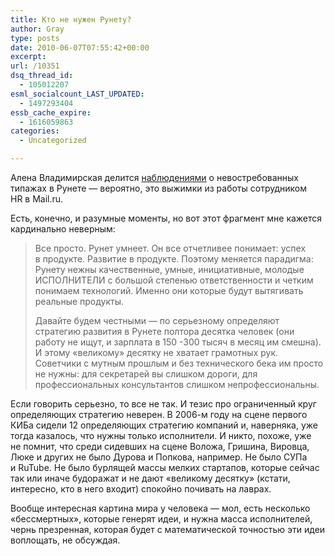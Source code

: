 ```yaml
---
title: Кто не нужен Рунету?
author: Gray
type: posts
date: 2010-06-07T07:55:42+00:00
excerpt:
url: /10351
dsq_thread_id:
  - 105012207
esml_socialcount_LAST_UPDATED:
  - 1497293404
essb_cache_expire:
  - 1616059863
categories:
  - Uncategorized

---
```








Алена Владимирская делится <a href="http://alenavl.livejournal.com/242773.html" target="_blank">наблюдениями</a> о&nbsp;невостребованных типажах в&nbsp;Рунете&nbsp;&mdash; вероятно, это выжимки из&nbsp;работы сотрудником HR&nbsp;в&nbsp;Mail.ru.

Есть, конечно, и&nbsp;разумные моменты, но&nbsp;вот этот фрагмент мне кажется кардинально неверным:

> Все просто. Рунет умнеет. Он&nbsp;все отчетливее понимает: успех в&nbsp;продукте. Развитие в&nbsp;продукте. Поэтому меняется парадигма: Рунету нежны качественные, умные, инициативные, молодые ИСПОЛНИТЕЛИ с&nbsp;большой степенью ответственности и&nbsp;четким понимаем технологий. Именно они которые будут вытягивать реальные продукты.
> 
> Давайте будем честными&nbsp;&mdash; по&nbsp;серьезному определяют стратегию развития в&nbsp;Рунете полтора десятка человек (они работу не&nbsp;ищут, и&nbsp;зарплата в&nbsp;150 -300 тысяч в&nbsp;месяц им&nbsp;смешна). И&nbsp;этому &laquo;великому&raquo; десятку не&nbsp;хватает грамотных рук. Советчики с&nbsp;мутным прошлым и&nbsp;без технического бека им&nbsp;просто не&nbsp;нужны: для секретарей вы&nbsp;слишком дороги, для профессиональных консультантов слишком непрофессиональны.

Если говорить серьезно, то&nbsp;все не&nbsp;так. И&nbsp;тезис про ограниченный круг определяющих стратегию неверен. В&nbsp;<nobr>2006-м</nobr> году на&nbsp;сцене первого КИБа сидели 12 определяющих стратегию компаний и, наверняка, уже тогда казалось, что нужны только исполнители. И&nbsp;никто, похоже, уже не&nbsp;помнит, что среди сидевших на&nbsp;сцене Воложа, Гришина, Вировца, Люке и&nbsp;других не&nbsp;было Дурова и&nbsp;Попкова, например. Не&nbsp;было СУПа и&nbsp;RuTube. Не&nbsp;было бурлящей массы мелких стартапов, которые сейчас так или иначе будоражат и&nbsp;не&nbsp;дают &laquo;великому десятку&raquo; (кстати, интересно, кто в&nbsp;него входит) спокойно почивать на&nbsp;лаврах.

Вообще интересная картина мира у&nbsp;человека&nbsp;&mdash; мол, есть несколько &laquo;бессмертных&raquo;, которые генерят идеи, и&nbsp;нужна масса исполнителей, чернь презренная, которая будет с&nbsp;математической точностью эти идеи воплощать, не&nbsp;обсуждая.
